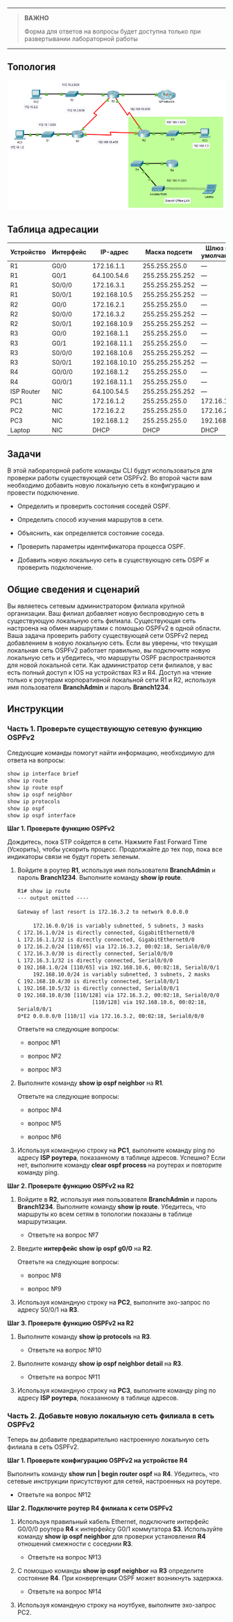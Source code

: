 
---

> **ВАЖНО**
> 
> Форма для ответов на вопросы будет доступна только при развертывании лабораторной работы 

---

## Топология

![](./assets/topology.png)

## Таблица адресации

| Устройство | Интерфейс | IP-адрес      | Маска подсети   | Шлюз по умолчанию |
|------------|-----------|---------------|-----------------|-------------------|
| R1         | G0/0      | 172.16.1.1    | 255.255.255.0   | —                 |
| R1         | G0/1      | 64.100.54.6   | 255.255.255.252 | —                 |
| R1         | S0/0/0    | 172.16.3.1    | 255.255.255.252 | —                 |
| R1         | S0/0/1    | 192.168.10.5  | 255.255.255.252 | —                 |
| R2         | G0/0      | 172.16.2.1    | 255.255.255.0   | —                 |
| R2         | S0/0/0    | 172.16.3.2    | 255.255.255.252 | —                 |
| R2         | S0/0/1    | 192.168.10.9  | 255.255.255.252 | —                 |
| R3         | G0/0      | 192.168.1.1   | 255.255.255.0   | —                 |
| R3         | G0/1      | 192.168.11.1  | 255.255.255.0   | —                 |
| R3         | S0/0/0    | 192.168.10.6  | 255.255.255.252 | —                 |
| R3         | S0/0/1    | 192.168.10.10 | 255.255.255.252 | —                 |
| R4         | G0/0/0    | 192.168.1.2   | 255.255.255.0   | —                 |
| R4         | G0/0/1    | 192.168.11.1  | 255.255.255.0   | —                 |
| ISP Router | NIC       | 64.100.54.5   | 255.255.255.252 | —                 |
| PC1        | NIC       | 172.16.1.2    | 255.255.255.0   | 172.16.1.1        |
| PC2        | NIC       | 172.16.2.2    | 255.255.255.0   | 172.16.2.1        |
| PC3        | NIC       | 192.168.1.2   | 255.255.255.0   | 192.168.1.1       |
| Laptop     | NIC       | DHCP          | DHCP            | DHCP              |

## Задачи

В этой лабораторной работе команды CLI будут использоваться для проверки работы существующей сети OSPFv2. Во второй части вам необходимо добавить новую локальную сеть в конфигурацию и провести подключение.

-   Определить и проверить состояния соседей OSPF.

-   Определить способ изучения маршрутов в сети.

-   Объяснить, как определяется состояние соседа.

-   Проверить параметры идентификатора процесса OSPF.

-   Добавить новую локальную сеть в существующую сеть OSPF и проверить подключение.

## Общие сведения и сценарий

Вы являетесь сетевым администратором филиала крупной организации. Ваш филиал добавляет новую беспроводную сеть в существующую локальную сеть филиала. Существующая сеть настроена на обмен маршрутами с помощью OSPFv2 в одной области. Ваша задача проверить работу существующей сети OSPFv2 перед добавлением в новую локальную сеть. Если вы уверены, что текущая локальная сеть OSPFv2 работает правильно, вы подключите новую локальную сеть и убедитесь, что маршруты OSPF распространяются для новой локальной сети. Как администратор сети филиалов, у вас есть полный доступ к IOS на устройствах R3 и R4. Доступ на чтение только к роутерам корпоративной локальной сети R1 и R2, используя имя пользователя **BranchAdmin** и пароль **Branch1234**.

## Инструкции

### Часть 1. Проверьте существующую сетевую функцию OSPFv2

Следующие команды помогут найти информацию, необходимую для ответа на вопросы:

```
show ip interface brief
show ip route
show ip route ospf
show ip ospf neighbor
show ip protocols
show ip ospf
show ip ospf interface
```

**Шаг 1. Проверьте функцию OSPFv2**

Дождитесь, пока STP сойдется в сети. Нажмите Fast Forward Time (Ускорить), чтобы ускорить процесс. Продолжайте до тех пор, пока все индикаторы связи не будут гореть зеленым.

1. Войдите в роутер **R1**, используя имя пользователя **BranchAdmin** и пароль **Branch1234**. Выполните команду **show ip route**.

    ```
    R1# show ip route
    --- output omitted ----

    Gateway of last resort is 172.16.3.2 to network 0.0.0.0

         172.16.0.0/16 is variably subnetted, 5 subnets, 3 masks
    C 172.16.1.0/24 is directly connected, GigabitEthernet0/0
    L 172.16.1.1/32 is directly connected, GigabitEthernet0/0
    O 172.16.2.0/24 [110/65] via 172.16.3.2, 00:02:18, Serial0/0/0
    C 172.16.3.0/30 is directly connected, Serial0/0/0
    L 172.16.3.1/32 is directly connected, Serial0/0/0
    O 192.168.1.0/24 [110/65] via 192.168.10.6, 00:02:18, Serial0/0/1
         192.168.10.0/24 is variably subnetted, 3 subnets, 2 masks
    C 192.168.10.4/30 is directly connected, Serial0/0/1
    L 192.168.10.5/32 is directly connected, Serial0/0/1
    O 192.168.10.8/30 [110/128] via 172.16.3.2, 00:02:18, Serial0/0/0
                            [110/128] via 192.168.10.6, 00:02:18, Serial0/0/1
    O*E2 0.0.0.0/0 [110/1] via 172.16.3.2, 00:02:18, Serial0/0/0
    ```

    Ответьте на следующие вопросы:

    - вопрос №1

    - вопрос №2

    - вопрос №3

2. Выполните команду **show ip ospf neighbor** на **R1**.

    Ответьте на следующие вопросы:

    - вопрос №4

    - вопрос №5

    - вопрос №6

3. Используя командную строку на **PC1**, выполните команду ping по адресу **ISP роутера**, показанному в таблице адресов. Успешно? Если нет, выполните команду **clear ospf process** на роутерах и повторите команду ping.

**Шаг 2. Проверьте функцию OSPFv2 на R2**

1. Войдите в **R2**, используя имя пользователя **BranchAdmin** и пароль **Branch1234**. Выполните команду **show ip route**. Убедитесь, что маршруты ко всем сетям в топологии показаны в таблице маршрутизации.

    - Ответьте на вопрос №7

2. Введите **интерфейс show ip ospf g0/0** на **R2**.

    Ответьте на следующие вопросы:

    - вопрос №8

    - вопрос №9

3. Используя командную строку на **PC2**, выполните эхо-запрос по адресу S0/0/1 на **R3**.

**Шаг 3. Проверьте функцию OSPFv2 на R2**

1. Выполните команду **show ip protocols** на **R3**.

    - Ответьте на вопрос №10

2. Выполните команду **show ip ospf neighbor detail** на **R3**.

    - Ответьте на вопрос №11

3. Используя командную строку на **PC3**, выполните команду ping по адресу **ISP роутера**, показанному в таблице адресов.

### Часть 2. Добавьте новую локальную сеть филиала в сеть OSPFv2

Теперь вы добавите предварительно настроенную локальную сеть филиала в сеть OSPFv2.

**Шаг 1. Проверьте конфигурацию OSPFv2 на устройстве R4**

Выполнить команду **show run \| begin router ospf** на **R4**. Убедитесь, что сетевые инструкции присутствуют для сетей, настроенных на роутере.

- Ответьте на вопрос №12

**Шаг 2. Подключите роутер R4 филиала к сети OSPFv2**

1.  Используя правильный кабель Ethernet, подключите интерфейс G0/0/0 роутера **R4** к интерфейсу G0/1 коммутатора **S3**. Используйте команду **show ip ospf neighbor** для проверки установления **R4** отношений смежности с соседнии **R3**.

    - Ответьте на вопрос №13

2.  С помощью команды **show ip ospf neighbor** на **R3** определите состояние **R4**. При конвергенции OSPF может возникнуть задержка.

    - Ответьте на вопрос №14

3.  Используя командную строку на ноутбуке, выполните эхо-запрос PC2.

<!-- [Скачать файл Packet Tracer для локального запуска](./assets/2.6.6-lab.pka) -->
